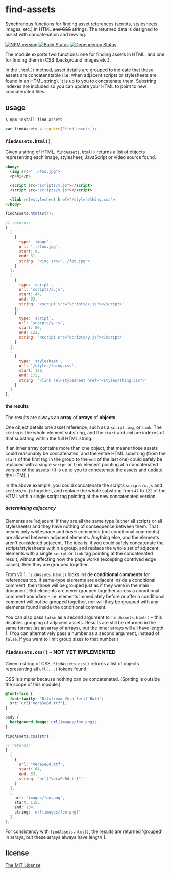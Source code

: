 # find-assets

Synchronous functions for finding asset references (scripts, stylesheets, images, etc.) in HTML ~~and CSS~~ strings. The returned data is designed to assist with concatenation and revving.

[![NPM version][npm-image]][npm-url] [![Build Status][travis-image]][travis-url] [![Dependency Status][depstat-image]][depstat-url]

The module exports two functions: one for finding assets in HTML, and one for finding them in CSS (background images etc.).

In the `.html()` method, asset details are grouped to indicate that those assets are concatenatable (i.e. when adjacent scripts or stylesheets are found in an HTML string). It is up to you to concatenate them. Substring indexes are included so you can update your HTML to point to new concatenated files.


## usage

```sh
$ npm install find-assets
```

```js
var findAssets = require('find-assets');
```


### `findAssets.html()`

Given a string of HTML, `findAssets.html()` returns a list of objects representing each image, stylesheet, JavaScript or video source found.

```html
<body>
  <img src="../foo.jpg">
  <p>hi</p>

  <script src="scripts/x.js"></script>
  <script src="scripts/y.js"></script>

  <link rel=stylesheet href="/styles/thing.css">
</body>
```

```js
findAssets.html(str);

// returns:
[
  [
    {
      type: 'image',
      url: '../foo.jpg',
      start: 9,
      end: 31,
      string: '<img src="../foo.jpg">'
    }
  ],
  [
    {
      type: 'script',
      url: 'scripts/x.js',
      start: 47,
      end: 83,
      string: '<script src="scripts/x.js"></script>'
    },
    {
      type: 'script',
      url: 'scripts/y.js',
      start: 86,
      end: 122,
      string: '<script src="scripts/y.js"></script>'
    }
  ],
  [
    {
      type: 'stylesheet',
      url: '/styles/thing.css',
      start: 126,
      end: 172,
      string: '<link rel=stylesheet href="/styles/thing.css">'
    }
  ]
];
```


#### the results

The results are always an **array** of **arrays** of **objects**.

One object details one asset reference, such as a `script`, `img`, or `link`. The `string` is the whole element substring, and the `start` and `end` are indexes of that substring within the full HTML string.

If an inner array contains more than one object, that means those assets could reasonably be concatenated, and the entire HTML substring (from the `start` of the first tag in the group to the `end` of the last one) could safely be replaced with a single `script` or `link` element pointing at a concatenated version of the assets. (It is up to you to concatenate the assets and update the HTML.)

In the above example, you could concatenate the scripts `scripts/x.js` and `scripts/y.js` together, and replace the whole substring from `47` to `122` of the HTML with a single script tag pointing at the new concatenated version.


##### determining adjacency

Elements are 'adjacent' if they are all the same type (either all scripts or all stylesheets) and they have nothing of consequence between them. That means only whitespace and *basic* comments (not conditional comments) are allowed between adjacent elements. Anything else, and the elements aren't considered adjacent. The idea is: if you could safely concatenate the scripts/stylesheets within a group, and replace the whole set of adjacent elements with a single `script` or `link` tag pointing at the concatenated result, without affecting how the page works (excepting contrived edge cases), then they are grouped together.

From v0.1, `findAssets.html()` looks inside **conditional comments** for references too. If same-type elements are adjacent inside a conditional comment, then those will be grouped just as if they were in the main document. But elements are never grouped together across a conditional comment boundary – i.e. elements immediately before or after a conditional comment will not be grouped together, nor will they be grouped with any elements found inside the conditional comment.

You can also pass `false` as a second argument to `findAssets.html()` – this  disables grouping of adjacent assets. Results are still be returned in the same format (as an array of arrays), but the inner arrays will all have length 1. (You can alternatively pass a number as a second argument, instead of `false`, if you want to limit group sizes to that number.)


### `findAssets.css()` – NOT YET IMPLEMENTED

Given a string of CSS, `findAssets.css()` returns a list of objects representing all `url(...)` tokens found.

CSS is simpler because nothing can be concatenated. (Spriting is outside the scope of this module.)

```css
@font-face {
  font-family: "Bitstream Vera Serif Bold";
  src: url("VeraSeBd.ttf");
}

body {
  background-image: url(images/foo.png);
}
```

```js
findAssets.css(str);

// returns:
[
  [
    {
      url: 'VeraSeBd.ttf',
      start: 64,
      end: 83,
      string: 'url("VeraSeBd.ttf")'
    }
  ],
  [
    url: 'images/foo.png',
    start: 115,
    end: 134,
    string: 'url(images/foo.png)'
  ]
];
```

For consistency with `findAssets.html()`, the results are returned 'grouped' in arrays, but these arrays always have length 1.


## license

[The MIT License](http://opensource.org/licenses/MIT)


[npm-url]: https://npmjs.org/package/find-assets
[npm-image]: https://badge.fury.io/js/find-assets.png

[travis-url]: http://travis-ci.org/callumlocke/find-assets
[travis-image]: https://secure.travis-ci.org/callumlocke/find-assets.png?branch=master

[depstat-url]: https://david-dm.org/callumlocke/find-assets
[depstat-image]: https://david-dm.org/callumlocke/find-assets.png
